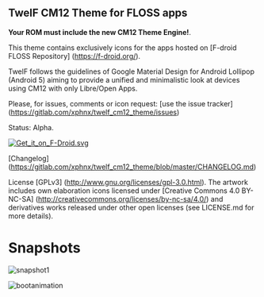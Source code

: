 ## TwelF CM12 Theme for FLOSS apps ##

**Your ROM must include the new CM12 Theme Engine!**.

This theme contains exclusively icons for the apps hosted on [F-droid FLOSS Repository] (https://f-droid.org/).

TwelF follows the guidelines of Google Material Design for Android Lollipop (Android 5) aiming to provide a unified and minimalistic look at devices using CM12 with only Libre/Open Apps. 

Please, for issues, comments or icon request:
[use the issue tracker] (https://gitlab.com/xphnx/twelf_cm12_theme/issues)

Status: Alpha.

[![Get_it_on_F-Droid.svg](https://gitlab.com/uploads/xphnx/twelf_cm12_theme/a4649863bd/Get_it_on_F-Droid.svg.png)](https://f-droid.org/repository/browse/?fdfilter=twelf&fdid=org.twelf.cmtheme)

[Changelog] (https://gitlab.com/xphnx/twelf_cm12_theme/blob/master/CHANGELOG.md)

License [GPLv3] (http://www.gnu.org/licenses/gpl-3.0.html). The artwork includes own elaboration icons licensed under [Creative Commons 4.0 BY-NC-SA] (http://creativecommons.org/licenses/by-nc-sa/4.0/) and derivatives works released under other open licenses (see LICENSE.md for more details).

# Snapshots #

![snapshot1](https://gitlab.com/uploads/fdroid/fdroiddata/cc2c502443/snapshot1.png)

![bootanimation](https://gitlab.com/uploads/xphnx/twelf_cm12_theme/8abad1bfe1/bootanimation.gif)
